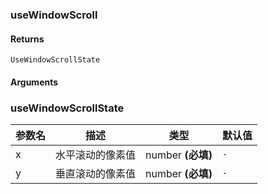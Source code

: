 ### useWindowScroll

#### Returns

`UseWindowScrollState`

#### Arguments

### useWindowScrollState

| 参数名 | 描述             | 类型              | 默认值 |
| ------ | ---------------- | ----------------- | ------ |
| x      | 水平滚动的像素值 | number **(必填)** | `-`    |
| y      | 垂直滚动的像素值 | number **(必填)** | `-`    |
